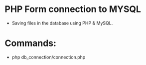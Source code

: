 # PHP Form connection to MYSQL

- Saving files in the database using PHP & MySQL.

# Commands:
- php db_connection/connection.php